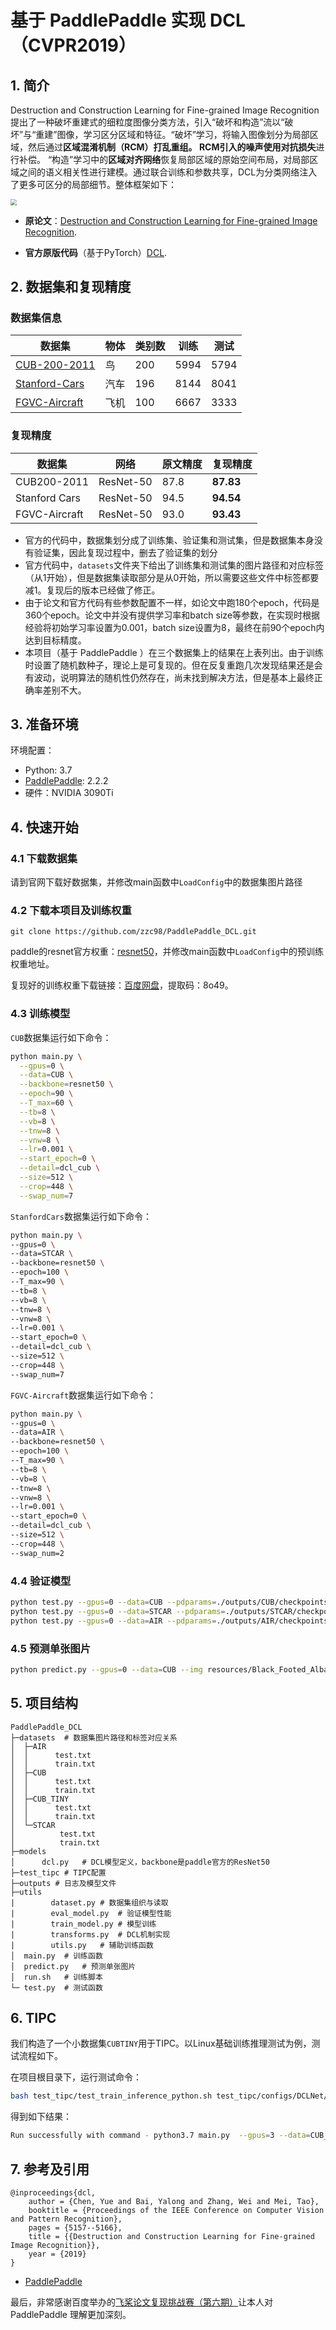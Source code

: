 # 基于 PaddlePaddle 实现 DCL （CVPR2019）


## 1. 简介

Destruction and Construction Learning for Fine-grained Image Recognition 提出了一种破坏重建式的细粒度图像分类方法，引入“破坏和构造”流以“破坏”与“重建”图像，学习区分区域和特征。“破坏”学习，将输入图像划分为局部区域，然后通过**区域混淆机制（RCM）**打乱重组。 RCM引入的噪声使用**对抗损失**进行补偿。 “构造”学习中的**区域对齐网络**恢复局部区域的原始空间布局，对局部区域之间的语义相关性进行建模。通过联合训练和参数共享，DCL为分类网络注入了更多可区分的局部细节。整体框架如下：

<img src="./resources/dcl_framework.png" style="zoom:60%;" />

- **原论文**：[Destruction and Construction Learning for Fine-grained Image Recognition](https://openaccess.thecvf.com/content_CVPR_2019/papers/Chen_Destruction_and_Construction_Learning_for_Fine-Grained_Image_Recognition_CVPR_2019_paper.pdf).

- **官方原版代码**（基于PyTorch）[DCL](https://github.com/JDAI-CV/DCL).

## 2. 数据集和复现精度

### 数据集信息

| 数据集                                                       | 物体 | 类别数 | 训练 | 测试 |
| ------------------------------------------------------------ | ---- | ------ | ---- | ---- |
| [CUB-200-2011](http://www.vision.caltech.edu/visipedia/CUB-200-2011.html) | 鸟   | 200    | 5994 | 5794 |
| [Stanford-Cars](https://ai.stanford.edu/~jkrause/cars/car_dataset.html) | 汽车 | 196    | 8144 | 8041 |
| [FGVC-Aircraft](http://www.robots.ox.ac.uk/~vgg/data/fgvc-aircraft/) | 飞机 | 100    | 6667 | 3333 |

### 复现精度

| 数据集        | 网络      | 原文精度 | 复现精度  |
| ------------- | --------- | -------- | --------- |
| CUB200-2011   | ResNet-50 | 87.8     | **87.83** |
| Stanford Cars | ResNet-50 | 94.5     | **94.54** |
| FGVC-Aircraft | ResNet-50 | 93.0     | **93.43** |

- 官方的代码中，数据集划分成了训练集、验证集和测试集，但是数据集本身没有验证集，因此复现过程中，删去了验证集的划分
- 官方代码中，`datasets`文件夹下给出了训练集和测试集的图片路径和对应标签（从1开始），但是数据集读取部分是从0开始，所以需要这些文件中标签都要减1。复现后的版本已经做了修正。
- 由于论文和官方代码有些参数配置不一样，如论文中跑180个epoch，代码是360个epoch。论文中并没有提供学习率和batch size等参数，在实现时根据经验将初始学习率设置为0.001，batch size设置为8，最终在前90个epoch内达到目标精度。
- 本项目（基于 PaddlePaddle ）在三个数据集上的结果在上表列出。由于训练时设置了随机数种子，理论上是可复现的。但在反复重跑几次发现结果还是会有波动，说明算法的随机性仍然存在，尚未找到解决方法，但是基本上最终正确率差别不大。


## 3. 准备环境

环境配置：

- Python: 3.7
- [PaddlePaddle](https://www.paddlepaddle.org.cn/documentation/docs/en/install/index_en.html): 2.2.2
- 硬件：NVIDIA 3090Ti

## 4. 快速开始

### 4.1 下载数据集

请到官网下载好数据集，并修改main函数中`LoadConfig`中的数据集图片路径

### 4.2 下载本项目及训练权重

```git
git clone https://github.com/zzc98/PaddlePaddle_DCL.git
```

paddle的resnet官方权重：[resnet50](https://paddle-hapi.bj.bcebos.com/models/resnet50.pdparams)，并修改main函数中`LoadConfig`中的预训练权重地址。

复现好的训练权重下载链接：[百度网盘](https://pan.baidu.com/s/1e8qPvFztSAzNS-g8h-4BeQ )，提取码：8o49。

### 4.3 训练模型

`CUB`数据集运行如下命令：

```sh
python main.py \
  --gpus=0 \
  --data=CUB \
  --backbone=resnet50 \
  --epoch=90 \
  --T_max=60 \
  --tb=8 \
  --vb=8 \
  --tnw=8 \
  --vnw=8 \
  --lr=0.001 \
  --start_epoch=0 \
  --detail=dcl_cub \
  --size=512 \
  --crop=448 \
  --swap_num=7
```

``StanfordCars``数据集运行如下命令：

```sh
python main.py \
--gpus=0 \
--data=STCAR \
--backbone=resnet50 \
--epoch=100 \
--T_max=90 \
--tb=8 \
--vb=8 \
--tnw=8 \
--vnw=8 \
--lr=0.001 \
--start_epoch=0 \
--detail=dcl_cub \
--size=512 \
--crop=448 \
--swap_num=7
```

``FGVC-Aircraft``数据集运行如下命令：

```sh
python main.py \
--gpus=0 \
--data=AIR \
--backbone=resnet50 \
--epoch=100 \
--T_max=90 \
--tb=8 \
--vb=8 \
--tnw=8 \
--vnw=8 \
--lr=0.001 \
--start_epoch=0 \
--detail=dcl_cub \
--size=512 \
--crop=448 \
--swap_num=2
```

### 4.4 验证模型

```sh
python test.py --gpus=0 --data=CUB --pdparams=./outputs/CUB/checkpoints/dcl_cub-20220416-183150.pdparams --vb=8 --vnw=8 --size=512 --swap_num=7
python test.py --gpus=0 --data=STCAR --pdparams=./outputs/STCAR/checkpoints/dcl_car-20220416-100532.pdparams --vb=8 --vnw=8 --size=512 --swap_num=7
python test.py --gpus=0 --data=AIR --pdparams=./outputs/AIR/checkpoints/dcl_air-20220416-100902.pdparams --vb=8 --vnw=8 --size=512 --swap_num=2
```

### 4.5 预测单张图片

```sh
python predict.py --gpus=0 --data=CUB --img resources/Black_Footed_Albatross_0001_796111.jpg --pdparams=./outputs/CUB/checkpoints/dcl_cub-20220416-183150.pdparams
```

## 5. 项目结构

```
PaddlePaddle_DCL
├─datasets	# 数据集图片路径和标签对应关系
│  ├─AIR
│  │      test.txt
│  │      train.txt 
│  ├─CUB
│  │      test.txt
│  │      train.txt
│  ├─CUB_TINY
│  │      test.txt
│  │      train.txt
│  └─STCAR
│          test.txt
│          train.txt
├─models
│      dcl.py	# DCL模型定义，backbone是paddle官方的ResNet50
├─test_tipc	# TIPC配置
├─outputs # 日志及模型文件
├─utils
|        dataset.py	# 数据集组织与读取
|        eval_model.py	# 验证模型性能
|        train_model.py	# 模型训练
|        transforms.py	# DCL机制实现
|        utils.py	# 辅助训练函数
│  main.py	# 训练函数
│  predict.py 	# 预测单张图片
│  run.sh 	# 训练脚本
└─ test.py	# 测试函数
```

## 6. TIPC

我们构造了一个小数据集`CUBTINY`用于TIPC。以Linux基础训练推理测试为例，测试流程如下。

在项目根目录下，运行测试命令：

```sh
bash test_tipc/test_train_inference_python.sh test_tipc/configs/DCLNet/train_infer_python.txt lite_train_lite_infer
```

得到如下结果：

```sh
Run successfully with command - python3.7 main.py  --gpus=3 --data=CUB_TINY --backbone=resnet50 --epoch=1 --T_max=60 --tb=8 --vb=8 --tnw=8 --vnw=8 --lr=0.001 --start_epoch=0 --detail=dcl_cub --size=512 --crop=448 --swap_num=7!
```

## 7. 参考及引用

```
@inproceedings{dcl,
	author = {Chen, Yue and Bai, Yalong and Zhang, Wei and Mei, Tao},
	booktitle = {Proceedings of the IEEE Conference on Computer Vision and Pattern Recognition},
	pages = {5157--5166},
	title = {{Destruction and Construction Learning for Fine-grained Image Recognition}},
	year = {2019}
}
```

- [PaddlePaddle](https://github.com/paddlepaddle/paddle)

最后，非常感谢百度举办的[飞桨论文复现挑战赛（第六期）](https://aistudio.baidu.com/aistudio/competition/detail/205/0/introduction)让本人对 PaddlePaddle 理解更加深刻。


